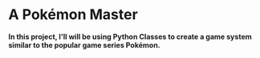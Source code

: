 # A Pokémon Master
**In this project, I'll will be using Python Classes to create a game system similar to the popular game series Pokémon.**
